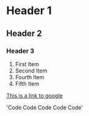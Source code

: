 

# Header 1
## Header 2
### Header 3

1. First Item
2. Second Item
4. Fourth Item
5. Fifth Item

[This is a link to google](https://google.com)

'Code Code Code Code Code'